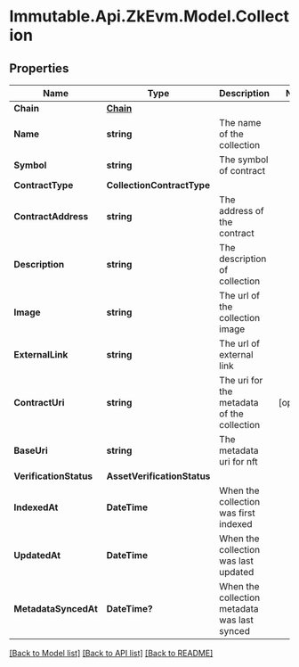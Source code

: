 # Immutable.Api.ZkEvm.Model.Collection

## Properties

Name | Type | Description | Notes
------------ | ------------- | ------------- | -------------
**Chain** | [**Chain**](Chain.md) |  | 
**Name** | **string** | The name of the collection | 
**Symbol** | **string** | The symbol of contract | 
**ContractType** | **CollectionContractType** |  | 
**ContractAddress** | **string** | The address of the contract | 
**Description** | **string** | The description of collection | 
**Image** | **string** | The url of the collection image | 
**ExternalLink** | **string** | The url of external link | 
**ContractUri** | **string** | The uri for the metadata of the collection | [optional] 
**BaseUri** | **string** | The metadata uri for nft | 
**VerificationStatus** | **AssetVerificationStatus** |  | 
**IndexedAt** | **DateTime** | When the collection was first indexed | 
**UpdatedAt** | **DateTime** | When the collection was last updated | 
**MetadataSyncedAt** | **DateTime?** | When the collection metadata was last synced | 

[[Back to Model list]](../README.md#documentation-for-models) [[Back to API list]](../README.md#documentation-for-api-endpoints) [[Back to README]](../README.md)

